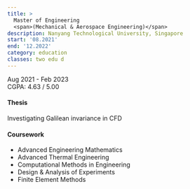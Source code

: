 ```yaml
---
title: >
  Master of Engineering
  <span>(Mechanical & Aerospace Engineering)</span>
description: Nanyang Technological University, Singapore
start: '08.2021'
end: '12.2022'
category: education
classes: two edu d
---
```


Aug 2021 - Feb 2023\
CGPA: 4.63 / 5.00

#### Thesis

Investigating Galilean invariance in CFD

#### Coursework

* Advanced Engineering Mathematics
* Advanced Thermal Engineering
* Computational Methods in Engineering
* Design & Analysis of Experiments
* Finite Element Methods
